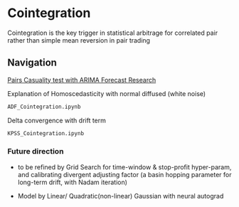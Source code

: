 # Cointegration 
Cointegration is the key trigger in statistical arbitrage for correlated pair rather than simple mean reversion in pair trading

## Navigation
[Pairs Casuality test with ARIMA Forecast Research](https://github.com/ventositwaitang/A-Cointegration-Learning/blob/main/Pairs%20Trading%20Strategy%20Study%20with%20ARIMA%20Model%20Forecasting.pdf)

Explanation of Homoscedasticity with normal diffused (white noise)
```bash
ADF_Cointegration.ipynb
```

Delta convergence with drift term
```bash
KPSS_Cointegration.ipynb
```

### Future direction
* to be refined by Grid Search for time-window & stop-profit hyper-param, and calibrating divergent adjusting factor (a basin hopping parameter for long-term drift, with Nadam iteration)

* Model by Linear/ Quadratic(non-linear) Gaussian with neural autograd
